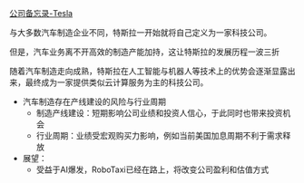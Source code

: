 [公司备忘录-Tesla](https://docs.google.com/spreadsheets/d/1WTsjE0Ojbr5QSMItKrsIIRQLB6PnB0yjrE4NSl1Q8mA/edit#gid=0)

与大多数汽车制造企业不同，特斯拉一开始就将自己定义为一家科技公司。

但是，汽车业务离不开高效的制造产能加持，这让特斯拉的发展历程一波三折

随着汽车制造走向成熟，特斯拉在人工智能与机器人等技术上的优势会逐渐显露出来，最终成为一家提供类似云计算服务为主的科技公司。

- 汽车制造存在产线建设的风险与行业周期
    - 制造产线建设：短期影响公司业绩和投资人信心，于此同时也带来投资机会
    - 行业周期：业绩受宏观购买力影响，例如当前美国加息周期不利于需求释放
- 展望：
    - 受益于AI爆发，RoboTaxi已经在路上，将改变公司盈利和估值方式
